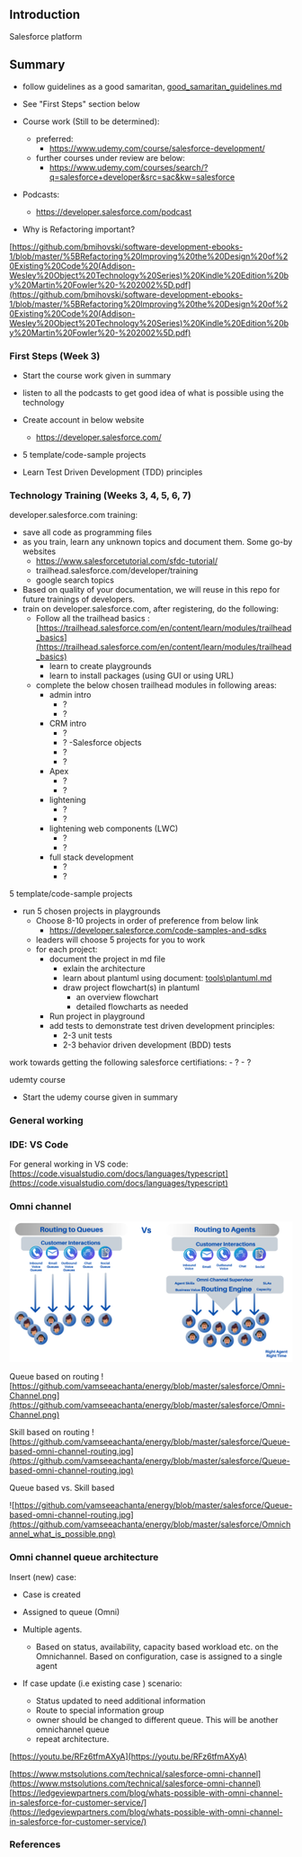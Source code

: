 ## Introduction

Salesforce platform

## Summary

- follow guidelines as a good samaritan, [good_samaritan_guidelines.md](good_samaritan_guidelines.md)

- See "First Steps" section below

- Course work (Still to be determined):
    - preferred:
        - https://www.udemy.com/course/salesforce-development/
    - further courses under review are below:
        - https://www.udemy.com/courses/search/?q=salesforce+developer&src=sac&kw=salesforce

- Podcasts:
    - https://developer.salesforce.com/podcast

- Why is Refactoring important?

[https://github.com/bmihovski/software-development-ebooks-1/blob/master/%5BRefactoring%20Improving%20the%20Design%20of%20Existing%20Code%20(Addison-Wesley%20Object%20Technology%20Series)%20Kindle%20Edition%20by%20Martin%20Fowler%20-%202002%5D.pdf](https://github.com/bmihovski/software-development-ebooks-1/blob/master/%5BRefactoring%20Improving%20the%20Design%20of%20Existing%20Code%20(Addison-Wesley%20Object%20Technology%20Series)%20Kindle%20Edition%20by%20Martin%20Fowler%20-%202002%5D.pdf)


### First Steps (Week 3)

- Start the course work given in summary
- listen to all the podcasts to get good idea of what is possible using the technology

- Create account in below website
    - https://developer.salesforce.com/

- 5 template/code-sample projects

- Learn Test Driven Development (TDD) principles

### Technology Training (Weeks 3, 4, 5, 6, 7)

developer.salesforce.com training:
- save all code as programming files
- as you train, learn any unknown topics and document them. Some go-by websites
    - https://www.salesforcetutorial.com/sfdc-tutorial/
    - trailhead.salesforce.com/developer/training
    - google search topics
- Based on quality of your documentation, we will reuse in this repo for future trainings of developers.
- train on developer.salesforce.com, after registering, do the following:
    - Follow all the trailhead basics : [https://trailhead.salesforce.com/en/content/learn/modules/trailhead_basics](https://trailhead.salesforce.com/en/content/learn/modules/trailhead_basics)
        - learn to create playgrounds
        - learn to install packages (using GUI or using URL)
    - complete the below chosen trailhead modules in following areas:
        - admin intro
            - ?
            - ?
        - CRM intro 
            - ?
            - ?
        -Salesforce objects
            - ?
            - ?
        - Apex
            - ?
            - ?
        - lightening
            - ?
            - ?
        - lightening web components (LWC)
            - ?
            - ?
        - full stack development
            - ?
            - ?

5 template/code-sample projects
- run 5 chosen projects in playgrounds
    - Choose 8-10 projects in order of preference from below link
        - https://developer.salesforce.com/code-samples-and-sdks
    - leaders will choose 5 projects for you to work
    - for each project:
        - document the project in md file
            - exlain the architecture
            - learn about plantuml using document: [tools\plantuml.md](tools\plantuml.md)
            - draw project flowchart(s) in plantuml
                - an overview flowchart
                - detailed flowcharts as needed
        - Run project in playground
        - add tests to demonstrate test driven development principles:
			- 2-3 unit tests 
			- 2-3 behavior driven development (BDD) tests 


work towards getting the following salesforce certifiations:
    - ?
    - ?

udemty course
- Start the udemy course  given in summary

### General working

### IDE: VS Code 

For general working in VS code:
[https://code.visualstudio.com/docs/languages/typescript](https://code.visualstudio.com/docs/languages/typescript)


### Omni channel 

![Omni-Channel](https://github.com/vamseeachanta/energy/blob/master/salesforce/Omni-Channel.png)

Queue based on routing
![https://github.com/vamseeachanta/energy/blob/master/salesforce/Omni-Channel.png](https://github.com/vamseeachanta/energy/blob/master/salesforce/Omni-Channel.png)

Skill based on routing
![https://github.com/vamseeachanta/energy/blob/master/salesforce/Queue-based-omni-channel-routing.jpg](https://github.com/vamseeachanta/energy/blob/master/salesforce/Queue-based-omni-channel-routing.jpg)

Queue based vs. Skill based

![https://github.com/vamseeachanta/energy/blob/master/salesforce/Queue-based-omni-channel-routing.jpg](https://github.com/vamseeachanta/energy/blob/master/salesforce/Omnichannel_what_is_possible.png)

### Omni channel queue architecture

Insert (new) case:
- Case is created
- Assigned to queue (Omni)

- Multiple agents. 
    - Based on status, availability, capacity based workload etc. on the Omnichannel. Based on configuration, case is assigned to a single agent

- If case update (i.e existing case ) scenario:
    - Status updated to need additional information
    - Route to special information group
    - owner should be changed to different queue. This will be another omnichannel queue
    - repeat architecture.


[https://youtu.be/RFz6tfmAXyA](https://youtu.be/RFz6tfmAXyA)

[https://www.mstsolutions.com/technical/salesforce-omni-channel](https://www.mstsolutions.com/technical/salesforce-omni-channel)
[https://ledgeviewpartners.com/blog/whats-possible-with-omni-channel-in-salesforce-for-customer-service/](https://ledgeviewpartners.com/blog/whats-possible-with-omni-channel-in-salesforce-for-customer-service/)


### References

